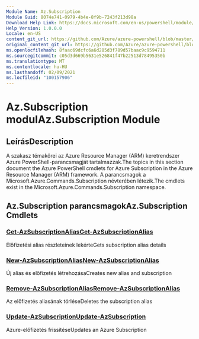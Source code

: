 ```yaml
---
Module Name: Az.Subscription
Module Guid: 8074e741-0979-4b4e-8f9b-7243f213d98a
Download Help Link: https://docs.microsoft.com/en-us/powershell/module/az.subscription
Help Version: 1.0.0.0
Locale: en-US
content_git_url: https://github.com/Azure/azure-powershell/blob/master/src/Subscription/Subscription/help/Az.Subscription.md
original_content_git_url: https://github.com/Azure/azure-powershell/blob/master/src/Subscription/Subscription/help/Az.Subscription.md
ms.openlocfilehash: 8faac69dcfc6a6d285d3f789d57baac9c9594711
ms.sourcegitcommit: c05d3d669b5631e526841f47b22513d78495350b
ms.translationtype: MT
ms.contentlocale: hu-HU
ms.lasthandoff: 02/09/2021
ms.locfileid: "100157906"
---
```

# <span data-ttu-id="0e6a3-101">Az.Subscription modul</span><span class="sxs-lookup"><span data-stu-id="0e6a3-101">Az.Subscription Module</span></span>
## <span data-ttu-id="0e6a3-102">Leírás</span><span class="sxs-lookup"><span data-stu-id="0e6a3-102">Description</span></span>
<span data-ttu-id="0e6a3-103">A szakasz témakörei az Azure Resource Manager (ARM) keretrendszer Azure PowerShell-parancsmagját tartalmazzak.</span><span class="sxs-lookup"><span data-stu-id="0e6a3-103">The topics in this section document the Azure PowerShell cmdlets for Azure Subscription in the Azure Resource Manager (ARM) framework.</span></span> <span data-ttu-id="0e6a3-104">A parancsmagok a Microsoft.Azure.Commands.Subscription névterében létezik.</span><span class="sxs-lookup"><span data-stu-id="0e6a3-104">The cmdlets exist in the Microsoft.Azure.Commands.Subscription namespace.</span></span>

## <span data-ttu-id="0e6a3-105">Az.Subscription parancsmagok</span><span class="sxs-lookup"><span data-stu-id="0e6a3-105">Az.Subscription Cmdlets</span></span>
### [<span data-ttu-id="0e6a3-106">Get-AzSubscriptionAlias</span><span class="sxs-lookup"><span data-stu-id="0e6a3-106">Get-AzSubscriptionAlias</span></span>](Get-AzSubscriptionAlias.md)
<span data-ttu-id="0e6a3-107">Előfizetési alias részleteinek lekérte</span><span class="sxs-lookup"><span data-stu-id="0e6a3-107">Gets subscription alias details</span></span>

### [<span data-ttu-id="0e6a3-108">New-AzSubscriptionAlias</span><span class="sxs-lookup"><span data-stu-id="0e6a3-108">New-AzSubscriptionAlias</span></span>](New-AzSubscriptionAlias.md)
<span data-ttu-id="0e6a3-109">Új alias és előfizetés létrehozása</span><span class="sxs-lookup"><span data-stu-id="0e6a3-109">Creates new alias and subscription</span></span>

### [<span data-ttu-id="0e6a3-110">Remove-AzSubscriptionAlias</span><span class="sxs-lookup"><span data-stu-id="0e6a3-110">Remove-AzSubscriptionAlias</span></span>](Remove-AzSubscriptionAlias.md)
<span data-ttu-id="0e6a3-111">Az előfizetés aliasának törlése</span><span class="sxs-lookup"><span data-stu-id="0e6a3-111">Deletes the subscription alias</span></span>

### [<span data-ttu-id="0e6a3-112">Update-AzSubscription</span><span class="sxs-lookup"><span data-stu-id="0e6a3-112">Update-AzSubscription</span></span>](Update-AzSubscription.md)
<span data-ttu-id="0e6a3-113">Azure-előfizetés frissítése</span><span class="sxs-lookup"><span data-stu-id="0e6a3-113">Updates an Azure Subscription</span></span>

